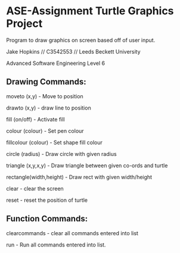 
# ASE-Assignment Turtle Graphics Project

Program to draw graphics on screen based off of user input.

Jake Hopkins // C3542553 // Leeds Beckett University

Advanced Software Engineering Level 6

## Drawing Commands:
moveto (x,y) - Move to position

drawto (x,y) - draw line to position

fill (on/off) - Activate fill

colour (colour) - Set pen colour

fillcolour (colour) - Set shape fill colour

circle (radius) - Draw circle with given radius

triangle (x,y,x,y) - Draw triangle between given co-ords and turtle

rectangle(width,height) - Draw rect with given width/height

clear - clear the screen

reset - reset the position of turtle

## Function Commands:
clearcommands - clear all commands entered into list

run - Run all commands entered into list.